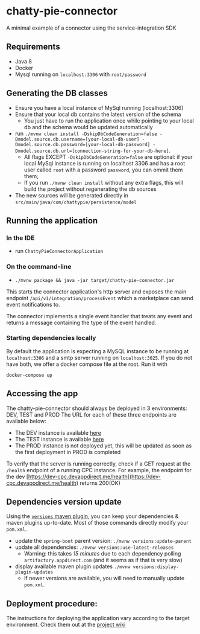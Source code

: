 # chatty-pie-connector

A minimal example of a connector using the service-integration SDK

## Requirements
* Java 8
* Docker
* Mysql running on `localhost:3306` with `root/password`

## Generating the DB classes
* Ensure you have a local instance of MySql running (localhost:3306)
* Ensure that your local db contains the latest version of the schema
    * You just have to run the application once while pointing to your local db and the schema would be
		updated automatically
* run `./mvnw clean install -DskipDbCodeGeneration=false -Dmodel.source.db.username=[your-local-db-user] -Dmodel.source.db.password=[your-local-db-password] -Dmodel.source.db.url=[connection-string-for-your-db-here]`.
	* All flags EXCEPT `-DskipDbCodeGeneration=false` are optional: if your local MySql instance is running on localhost 3306 and has
	  a root user called `root` with a password `password`, you can ommit them them;
	* If you run `./mvnw clean install` without any extra flags, this will build the project without regenerating the db sources
* The new sources will be generated directly in `src/main/java/com/chattypie/persistence/model`

## Running the application
### In the IDE
* run `ChattyPieConnectorApplication`

### On the command-line
* `./mvnw package && java -jar target/chatty-pie-connector.jar`

This starts the connector application's http server and exposes the main
endpoint `/api/v1/integration/processEvent` which a marketplace can send event notifications to.

The connector implements a single event handler that treats
any event and returns a message containing the type of the event handled.

### Starting dependencies locally
By default the application is expecting a MySQL instance to be running
at `localhost:3306` and a smtp server running on `localhost:3025`.
If you do not have both, we offer a docker compose file at the root. Run it with

    docker-compose up

## Accessing the app
The chatty-pie-connector should always be deployed in 3 environments: DEV, TEST and PROD
The URL for each of these three endpoints are available below:

* The DEV instance is available [here](https://dev-cpc.devappdirect.me)
* The TEST instance is available [here](https://test-cpc.devappdirect.me/)
* The PROD instance is not deployed yet, this will be updated as soon as the first deployment in PROD is completed

To verify that the server is running correctly, check if a GET request at the `/health`
endpoint of a running CPC instance. For example, the endpoint for the dev 
[https://dev-cpc.devappdirect.me/health](https://dev-cpc.devappdirect.me/health)
returns 200(OK)

## Dependencies version update
Using the [`versions` maven plugin](http://www.mojohaus.org/versions-maven-plugin/), you can keep
your dependencies & maven plugins up-to-date. Most of those commands directly modify your `pom.xml`.
* update the `spring-boot` parent version: `./mvnw versions:update-parent`
* update all dependencies: `./mvnw versions:use-latest-releases`
    * Warning: this takes _15 minutes_ due to each dependency polling `artifactory.appdirect.com` (and it seems as if that is very slow)
* display available maven plugin updates `./mvnw versions:display-plugin-updates`
    * If newer versions are available, you will need to manually update `pom.xml`.

## Deployment procedure:
The instructions for deploying the application vary according to the target environment. Check them out at the 
[project wiki](https://github.com/AppDirect/chatty-pie-connector/wiki/Deployment-Procedure) 
